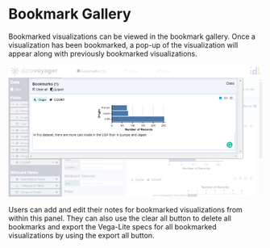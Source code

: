 # Bookmark Gallery

Bookmarked visualizations can be viewed in the bookmark gallery. Once a visualization has been bookmarked, a pop-up of the visualization will appear along with previously bookmarked visualizations.

![Bookmark Panel](../.gitbook/assets/bookmarks.PNG)

 Users can add and edit their notes for bookmarked visualizations from within this panel. They can also use the clear all button to delete all bookmarks and export the Vega-Lite specs for all bookmarked visualizations by using the export all button.

